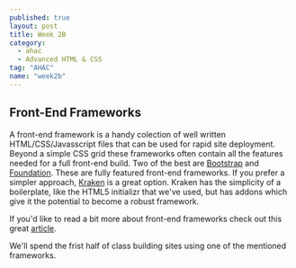```yaml
---
published: true
layout: post
title: Week 2B
category: 
  - ahac
  - Advanced HTML & CSS
tag: "AHAC"
name: "week2b"
---
```


<h2>Front-End Frameworks</h2>

A front-end framework is a handy colection of well written HTML/CSS/Javasscript files that can be used for rapid site deployment. Beyond a simple CSS grid these frameworks often contain all the features needed for a full front-end build. Two of the best are [Bootstrap](http://getbootstrap.com) and [Foundation](http://foundation.zurb.com/). These are fully featured front-end frameworks. If you prefer a simpler approach, [Kraken](http://cferdinandi.github.io/kraken/) is a great option. Kraken has the simplicity of a boilerplate, like the HTML5 initializr that we've used, but has addons which give it the potential to become a robust framework. 

If you'd like to read a bit more about front-end frameworks check out this great [article](http://www.awwwards.com/what-are-frameworks-22-best-responsive-css-frameworks-for-web-design.html). 

We'll spend the frist half of class building sites using one of the mentioned frameworks. 